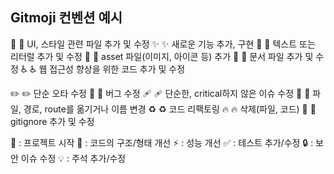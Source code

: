 ## Gitmoji 컨벤션 예시
💄 :lipstick: UI, 스타일 관련 파일 추가 및 수정
✨ :sparkles: 새로운 기능 추가, 구현
💬 :speech_balloon: 텍스트 또는 리터럴 추가 및 수정
🍱 :bento: asset 파일(이미지, 아이콘 등) 추가
📝 :memo: 문서 파일 추가 및 수정
♿️ :wheelchair: 웹 접근성 향상을 위한 코드 추가 및 수정

✏️ :pencil2: 단순 오타 수정
🐛 :bug: 버그 수정
🩹 :adhesive_bandage: 단순한, critical하지 않은 이슈 수정
🚚 :truck: 파일, 경로, route를 옮기거나 이름 변경
♻️ :recycle: 코드 리팩토링
🔥 :fire: 삭제(파일, 코드)
🙈 :see_no_evil: gitignore 추가 및 수정

🎉 : 프로젝트 시작
🎨 : 코드의 구조/형태 개선
⚡️ : 성능 개선
✅ : 테스트 추가/수정
🔒 : 보안 이슈 수정
💡 : 주석 추가/수정